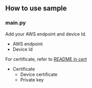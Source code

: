 
## How to use sample

### main.py

Add your AWS endpoint and device Id.

* AWS endpoint
* Device Id


For certificate, refer to [README in cert](https://github.com/renakim/W5100S-EVB-Pico-Micropython/tree/main/examples/AWS/cert)

* Certificate
  * Device certificate
  * Private key
